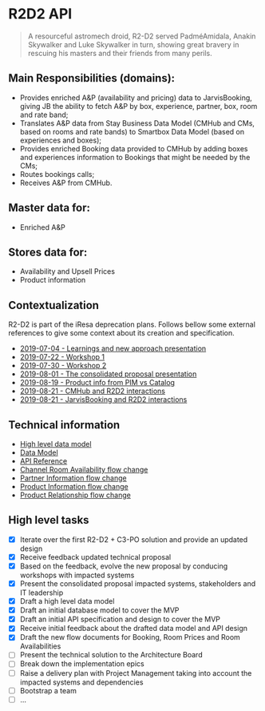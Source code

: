 # R2D2 API

> A resourceful astromech droid, R2-D2 served PadméAmidala, Anakin Skywalker and Luke Skywalker in turn, showing great bravery in rescuing his masters and their friends from many perils.

## Main Responsibilities (domains):

* Provides enriched A&P (availability and pricing) data to JarvisBooking, giving JB the ability to fetch A&P by box, experience, partner, box, room and rate band;
* Translates A&P data from Stay Business Data Model (CMHub and CMs, based on rooms and rate bands) to Smartbox Data Model (based on experiences and boxes);
* Provides enriched Booking data provided to CMHub by adding boxes and experiences information to Bookings that might be needed by the CMs;
* Routes bookings calls;
* Receives A&P from CMHub.

## Master data for:

* Enriched A&P

## Stores data for:

* Availability and Upsell Prices
* Product information

## Contextualization

R2-D2 is part of the iResa deprecation plans. Follows bellow some external references to give some context about its creation and specification.

* [2019-07-04 - Learnings and new approach presentation](https://smartbox.atlassian.net/wiki/spaces/MF/pages/1038188835/2019-07-04+-+Learnings+and+new+approach+presentation)
* [2019-07-22 - Workshop 1](https://smartbox.atlassian.net/wiki/spaces/MF/pages/1038090633/2019-07-22+-+Workshop+1)
* [2019-07-30 - Workshop 2](https://smartbox.atlassian.net/wiki/spaces/MF/pages/1037535483/2019-07-30+-+Workshop+2)
* [2019-08-01 - The consolidated proposal presentation](https://smartbox.atlassian.net/wiki/spaces/MF/pages/1042022407/2019-08-01+-+The+consolidated+proposal+presentation)
* [2019-08-19 - Product info from PIM vs Catalog](https://smartbox.atlassian.net/wiki/spaces/MF/pages/1054081813/2019-08-19+-+Product+info+from+PIM+vs+Catalog)
* [2019-08-21 - CMHub and R2D2 interactions](https://smartbox.atlassian.net/wiki/spaces/MF/pages/1054736799/2019-08-21+-+CMHub+and+R2D2+interactions)
* [2019-08-21 - JarvisBooking and R2D2 interactions](https://smartbox.atlassian.net/wiki/spaces/MF/pages/1054900625/2019-08-21+-+JarvisBooking+and+R2D2+interactions)

## Technical information

* [High level data model](http://millenniumfalcon.gitlab.production.smartbox.com/r2-d2-api/docs/schema/high-level-data-model.png)
* [Data Model](http://millenniumfalcon.gitlab.production.smartbox.com/r2-d2-api/docs/schema/r2-d2-api-data-model-alpha.png)
* [API Reference](http://millenniumfalcon.gitlab.production.smartbox.com/r2-d2-api/reference/r2d2-api/openapi.html)
* [Channel Room Availability flow change](http://millenniumfalcon.gitlab.production.smartbox.com/r2-d2-api/docs/flow/broadcast_channel_room_availability.xlsx)
* [Partner Information flow change](http://millenniumfalcon.gitlab.production.smartbox.com/r2-d2-api/docs/flow/broadcast_partner_information.xlsx)
* [Product Information flow change](http://millenniumfalcon.gitlab.production.smartbox.com/r2-d2-api/docs/flow/broadcast_product_information.xlsx)
* [Product Relationship flow change](http://millenniumfalcon.gitlab.production.smartbox.com/r2-d2-api/docs/flow/broadcast_product_relationship.xlsx)

## High level tasks

- [x] Iterate over the first R2-D2 + C3-PO solution and provide an updated design
- [x] Receive feedback updated technical proposal
- [x] Based on the feedback, evolve the new proposal by conducing workshops with impacted systems
- [x] Present the consolidated proposal impacted systems, stakeholders and IT leadership
- [x] Draft a high level data model
- [x] Draft an initial database model to cover the MVP
- [x] Draft an initial API specification and design to cover the MVP
- [x] Receive initial feedback about the drafted data model and API design
- [x] Draft the new flow documents for Booking, Room Prices and Room Availabilities
- [ ] Present the technical solution to the Architecture Board
- [ ] Break down the implementation epics
- [ ] Raise a delivery plan with Project Management taking into account the impacted systems and dependencies
- [ ] Bootstrap a team
- [ ] ...
